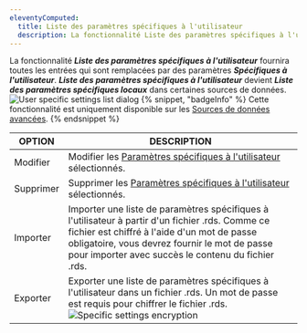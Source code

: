 ```yaml
---
eleventyComputed:
  title: Liste des paramètres spécifiques à l'utilisateur
  description: La fonctionnalité Liste des paramètres spécifiques à l'utilisateur fournira toutes les entrées qui sont remplacées par des paramètres spécifiques à l'utilisateur.
---
```

La fonctionnalité ***Liste des paramètres spécifiques à l'utilisateur*** fournira toutes les entrées qui sont remplacées par des paramètres ***Spécifiques à l'utilisateur***. ***Liste des paramètres spécifiques à l'utilisateur*** devient ***Liste des paramètres spécifiques locaux*** dans certaines sources de données.
![User specific settings list dialog](https://cdnweb.devolutions.net/docs/RDMW0022_2024_2.png)
{% snippet, "badgeInfo" %}
Cette fonctionnalité est uniquement disponible sur les [Sources de données avancées](/rdm/data-sources/data-sources-types/advanced-data-sources/).
{% endsnippet %}

| OPTION | DESCRIPTION                                                                          |
|--------|--------------------------------------------------------------------------------------|
| Modifier   | Modifier les [Paramètres spécifiques à l'utilisateur](/rdm/commands/edit/setting-overrides/) sélectionnés.   |
| Supprimer | Supprimer les [Paramètres spécifiques à l'utilisateur](/rdm/commands/edit/setting-overrides/) sélectionnés. |
| Importer | Importer une liste de paramètres spécifiques à l'utilisateur à partir d'un fichier .rds. Comme ce fichier est chiffré à l'aide d'un mot de passe obligatoire, vous devrez fournir le mot de passe pour importer avec succès le contenu du fichier .rds. |
| Exporter | Exporter une liste de paramètres spécifiques à l'utilisateur dans un fichier .rds. Un mot de passe est requis pour chiffrer le fichier .rds. ![Specific settings encryption](https://cdnweb.devolutions.net/docs/RDMW0023_2024_2.png) |

